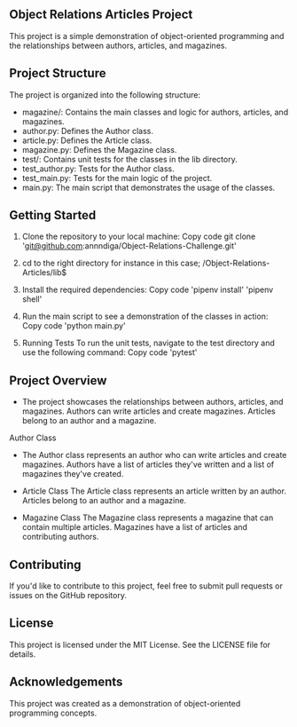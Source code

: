 ## Object Relations Articles Project

This project is a simple demonstration of object-oriented programming and the relationships between authors, articles, and magazines.

## Project Structure

The project is organized into the following structure:

- magazine/: Contains the main classes and logic for authors, articles, and magazines.
- author.py: Defines the Author class.
- article.py: Defines the Article class.
- magazine.py: Defines the Magazine class.
- test/: Contains unit tests for the classes in the lib directory.
- test_author.py: Tests for the Author class.
- test_main.py: Tests for the main logic of the project.
- main.py: The main script that demonstrates the usage of the classes.

## Getting Started

1. Clone the repository to your local machine:
Copy code
            git clone 'git@github.com:annndiga/Object-Relations-Challenge.git'

2. cd  to the right directory for instance in this case;
           /Object-Relations-Articles/lib$

3. Install the required dependencies:
Copy code
            'pipenv install'
            'pipenv shell'

4. Run the main script to see a demonstration of the classes in action:
Copy code
            'python main.py'

5. Running Tests
To run the unit tests, navigate to the test directory and use the following command:
Copy code
            'pytest'

## Project Overview

- The project showcases the relationships between authors, articles, and magazines. Authors can write articles and create magazines. Articles belong to an author and a magazine.

Author Class
- The Author class represents an author who can write articles and create magazines. Authors have a list of articles they've written and a list of magazines they've created.

- Article Class
The Article class represents an article written by an author. Articles belong to an author and a magazine.

- Magazine Class
The Magazine class represents a magazine that can contain multiple articles. Magazines have a list of articles and contributing authors.

## Contributing

If you'd like to contribute to this project, feel free to submit pull requests or issues on the GitHub repository.

## License
This project is licensed under the MIT License. See the LICENSE file for details.

## Acknowledgements
This project was created as a demonstration of object-oriented programming concepts.

